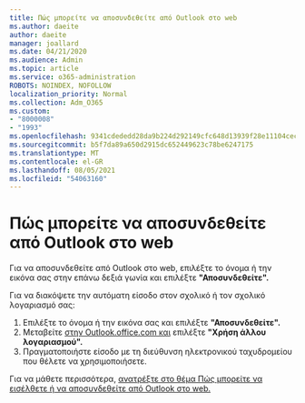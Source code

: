 ```yaml
---
title: Πώς μπορείτε να αποσυνδεθείτε από Outlook στο web
ms.author: daeite
author: daeite
manager: joallard
ms.date: 04/21/2020
ms.audience: Admin
ms.topic: article
ms.service: o365-administration
ROBOTS: NOINDEX, NOFOLLOW
localization_priority: Normal
ms.collection: Adm_O365
ms.custom:
- "8000008"
- "1993"
ms.openlocfilehash: 9341cdededd28da9b224d292149cfc648d13939f28e11104cecdec14eef7c5da
ms.sourcegitcommit: b5f7da89a650d2915dc652449623c78be6247175
ms.translationtype: MT
ms.contentlocale: el-GR
ms.lasthandoff: 08/05/2021
ms.locfileid: "54063160"
---
```

# <a name="how-to-sign-out-of-outlook-on-the-web"></a>Πώς μπορείτε να αποσυνδεθείτε από Outlook στο web

Για να αποσυνδεθείτε από Outlook στο web, επιλέξτε το όνομα ή την εικόνα σας στην επάνω δεξιά γωνία και επιλέξτε **"Αποσυνδεθείτε".**

Για να διακόψετε την αυτόματη είσοδο στον σχολικό ή τον σχολικό λογαριασμό σας:

1. Επιλέξτε το όνομα ή την εικόνα σας και επιλέξτε **"Αποσυνδεθείτε".**
1. Μεταβείτε [στην Outlook.office.com και](https://outlook.office.com/) επιλέξτε **"Χρήση άλλου λογαριασμού".**
1. Πραγματοποιήστε είσοδο με τη διεύθυνση ηλεκτρονικού ταχυδρομείου που θέλετε να χρησιμοποιήσετε.

Για να μάθετε περισσότερα, [ανατρέξτε στο θέμα Πώς μπορείτε να εισέλθετε ή να αποσυνδεθείτε από Outlook στο web.](https://support.office.com/article/763fab4d-0138-4814-b450-37fc286bcb79)